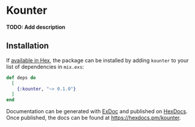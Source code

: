 # Kounter

**TODO: Add description**

## Installation

If [available in Hex](https://hex.pm/docs/publish), the package can be installed
by adding `kounter` to your list of dependencies in `mix.exs`:

```elixir
def deps do
  [
    {:kounter, "~> 0.1.0"}
  ]
end
```

Documentation can be generated with [ExDoc](https://github.com/elixir-lang/ex_doc)
and published on [HexDocs](https://hexdocs.pm). Once published, the docs can
be found at <https://hexdocs.pm/kounter>.

